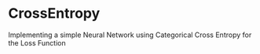 # CrossEntropy
Implementing a simple Neural Network using Categorical Cross Entropy for the Loss Function
